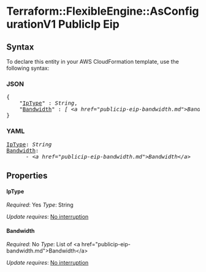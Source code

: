 # Terraform::FlexibleEngine::AsConfigurationV1 PublicIp Eip

## Syntax

To declare this entity in your AWS CloudFormation template, use the following syntax:

### JSON

<pre>
{
    "<a href="#iptype" title="IpType">IpType</a>" : <i>String</i>,
    "<a href="#bandwidth" title="Bandwidth">Bandwidth</a>" : <i>[ &lt;a href=&#34;publicip-eip-bandwidth.md&#34;&gt;Bandwidth&lt;/a&gt;, ... ]</i>
}
</pre>

### YAML

<pre>
<a href="#iptype" title="IpType">IpType</a>: <i>String</i>
<a href="#bandwidth" title="Bandwidth">Bandwidth</a>: <i>
      - &lt;a href=&#34;publicip-eip-bandwidth.md&#34;&gt;Bandwidth&lt;/a&gt;</i>
</pre>

## Properties

#### IpType

_Required_: Yes
_Type_: String

_Update requires_: [No interruption](https://docs.aws.amazon.com/AWSCloudFormation/latest/UserGuide/using-cfn-updating-stacks-update-behaviors.html#update-no-interrupt)

#### Bandwidth

_Required_: No
_Type_: List of &lt;a href=&#34;publicip-eip-bandwidth.md&#34;&gt;Bandwidth&lt;/a&gt;

_Update requires_: [No interruption](https://docs.aws.amazon.com/AWSCloudFormation/latest/UserGuide/using-cfn-updating-stacks-update-behaviors.html#update-no-interrupt)

